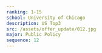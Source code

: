 ```yaml
---
ranking: 1-15
school: University of Chicago
description: US Top3
src: /assets/offer_update/012.jpg
major: Public Policy
sequence: 12
---
```

